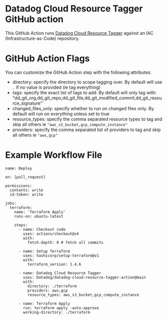 # Datadog Cloud Resource Tagger GitHub action
This GitHub Action runs [Datadog Cloud Resource Tagger](https://github.com/DataDog/datadog-cloud-resource-tagger) against an IAC (Infrastructure-as-Code) repository.

# GitHub Action Flags
You can customize the GitHub Action step with the following attributes:
* directory: specify the directory to scope tagging over. By default will use `.` if no value is provided (ie tag everything)
* tags: specify the exact list of tags to add. By default will only tag with: "dd_git_org,dd_git_repo,dd_git_file,dd_git_modified_commit,dd_git_resource_signature"`
* changed_files_only: specify whether to run on changed files only. By default will run on everything unless set to true
* resource_types: specify the comma separated resource types to tag and skip all others ie `"aws_s3_bucket,gcp_compute_instance"`
* providers: specify the comma separated list of providers to tag and skip all others ie `"aws,gcp"`

# Example Workflow File

```
name: Deploy

on: [pull_request]
  
permissions:
  contents: write
  id-token: write

jobs:
  terraform:
    name: 'Terraform Apply'
    runs-on: ubuntu-latest

    steps:
      - name: Checkout code
        uses: actions/checkout@v4
        with:
          fetch-depth: 0 # fetch all commits

      - name: Setup Terraform
        uses: hashicorp/setup-terraform@v1
        with:
          terraform_version: 1.4.6
          
      - name: Datadog Cloud Resource Tagger
        uses: Datadog/datadog-cloud-resource-tagger-action@main
        with:
          directory: ./terraform
          providers: aws,gcp
          resource_types: aws_s3_bucket,gcp_compute_instance 

      - name: Terraform Apply
        run: terraform apply -auto-approve
        working-directory: ./terraform
```
